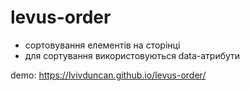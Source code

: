 # levus-order

- сортовування елементів на сторінці
- для сортування використовуються data-атрибути

demo: https://lvivduncan.github.io/levus-order/